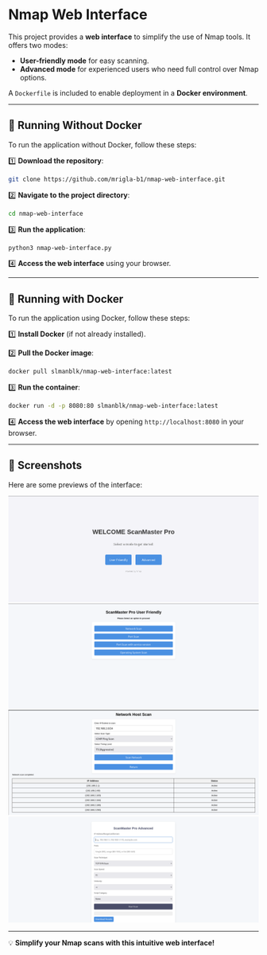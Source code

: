 # Nmap Web Interface

This project provides a **web interface** to simplify the use of Nmap tools. It offers two modes:
- **User-friendly mode** for easy scanning.
- **Advanced mode** for experienced users who need full control over Nmap options.

A `Dockerfile` is included to enable deployment in a **Docker environment**.

---

## 🚀 Running Without Docker

To run the application without Docker, follow these steps:

1️⃣ **Download the repository**:
```sh
git clone https://github.com/mrigla-b1/nmap-web-interface.git
```

2️⃣ **Navigate to the project directory**:
```sh
cd nmap-web-interface
```

3️⃣ **Run the application**:
```sh
python3 nmap-web-interface.py
```

4️⃣ **Access the web interface** using your browser.

---

## 🐳 Running with Docker

To run the application using Docker, follow these steps:

1️⃣ **Install Docker** (if not already installed).

2️⃣ **Pull the Docker image**:
```sh
docker pull slmanblk/nmap-web-interface:latest
```

3️⃣ **Run the container**:
```sh
docker run -d -p 8080:80 slmanblk/nmap-web-interface:latest
```

4️⃣ **Access the web interface** by opening `http://localhost:8080` in your browser.

---

## 📸 Screenshots
Here are some previews of the interface:

![Screenshot 1](image/cap2.png)
![Screenshot 2](image/cap3.png)
![Screenshot 3](image/cap4.png)
![Screenshot 4](image/cap5.png)

---

💡 **Simplify your Nmap scans with this intuitive web interface!**

